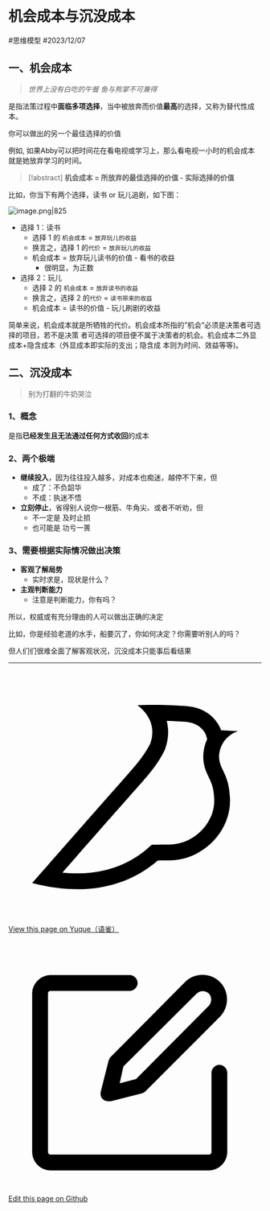 
# 机会成本与沉没成本

<Badge type="tip">#思维模型</Badge> <Badge type="danger">#2023/12/07</Badge> 

## 一、机会成本

>  *世界上没有白吃的午餐*
>  *鱼与熊掌不可兼得*

是指法策过程中**面临多项选择**，当中被放奔而价值**最高**的选择，又称为替代性成本。

你可以做出的另一个最佳选择的价值 

例如, 如果Abby可以把时间花在看电视或学习上，那么看电视一小时的机会成本就是她放弃学习的时间。

> [!abstract]
>  **机会成本 = 所放弃的最佳选择的价值 -  实际选择的价值**

比如，你当下有两个选择，读书  or  玩儿追剧，如下图：

![image.png|825](https://od-1310531898.cos.ap-beijing.myqcloud.com/202312090923558.png)


- 选择 1：读书
	- 选择 1 的 `机会成本`  =  `放弃玩儿的收益`
	- 换言之，选择 1 的`代价` = `放弃玩儿的收益`
	- 机会成本 = 放弃玩儿读书的价值 -  看书的收益 
		- 很明显，为正数
- 选择 2：玩儿
	- 选择 2 的 `机会成本`  =  `放弃读书的收益`
	- 换言之，选择 2 的`代价` = `读书带来的收益` 
	- 机会成本 = 读书的价值 -  玩儿刷剧的收益 


简单来说，机会成本就是所牺牲的代价。机会成本所指的”机会”必须是决策者可选择的项目，若不是决策
者可选择的项目便不属于决策者的机会。机会成本二外显成本+隐含成本（外显成本即实际的支出；隐含成
本则为时间、效益等等)。



## 二、沉没成本

>  别为打翻的牛奶哭泣

### 1、概念

是指**已经发生且无法通过任何方式收回**的成本
### 2、两个**极端**

- **继续投入**，因为往往投入越多，对成本也痴迷，越停不下来，但
	- 成了：不负韶华
	- 不成：执迷不悟
- **立刻停止**，省得别人说你一根筋、牛角尖、或者不听劝，但
	- 不一定是 及时止损
	- 也可能是 功亏一篑 

### 3、需要根据实际情况做出决策

- **客观了解局势**
	- 实时求是，现状是什么？
- **主观判断能力**
	- 注意是判断能力，你有吗？

所以，权威或有充分理由的人可以做出正确的决定

比如，你是经验老道的水手，船要沉了，你如何决定？你需要听别人的吗？

但人们们很难全面了解客观状况，沉没成本只能事后看结果



---
<div class="liguwe-doc-footer">
            <div class="liguwe-doc-footer-edit-link">
                <p class="liguwe-doc-footer-p">
                    <svg t="1687912573060" class="icon" viewBox="0 0 1024 1024" version="1.1" xmlns="http://www.w3.org/2000/svg" p-id="1498">
                        <path d="M854.6 370.6c-9.9-39.4 9.9-102.2 73.4-124.4l-67.9-3.6s-25.7-90-143.6-98c-117.8-8.1-194.9-3-195-3 0.1 0 87.4 55.6 52.4 154.7-25.6 52.5-65.8 95.6-108.8 144.7-1.3 1.3-2.5 2.6-3.5 3.7C319.4 605 96 860 96 860c245.9 64.4 410.7-6.3 508.2-91.1 20.5-0.2 35.9-0.3 46.3-0.3 135.8 0 250.6-117.6 245.9-248.4-3.2-89.9-31.9-110.2-41.8-149.6z m-204.1 334c-10.6 0-26.2 0.1-46.8 0.3l-23.6 0.2-17.8 15.5c-47.1 41-104.4 71.5-171.4 87.6-52.5 12.6-110 16.2-172.7 9.6 18-20.5 36.5-41.6 55.4-63.1 92-104.6 173.8-197.5 236.9-268.5l1.4-1.4 1.3-1.5c4.1-4.6 20.6-23.3 24.7-28.1 9.7-11.1 17.3-19.9 24.5-28.6 30.7-36.7 52.2-67.8 69-102.2l1.6-3.3 1.2-3.4c13.7-38.8 15.4-76.9 6.2-112.8 22.5 0.7 46.5 1.9 71.7 3.6 33.3 2.3 55.5 12.9 71.1 29.2 5.8 6 10.2 12.5 13.4 18.7 1 2 1.7 3.6 2.3 5l5 17.7c-15.7 34.5-19.9 73.3-11.4 107.2 3 11.8 6.9 22.4 12.3 34.4 2.1 4.7 9.5 20.1 11 23.3 10.3 22.7 15.4 43 16.7 78.7 3.3 94.6-82.7 181.9-182 181.9z"
                              p-id="1499" ></path>
                    </svg>
                    <a href="https://www.yuque.com/liguwe/post/57d16359-e2d9-50e3-b2e5-471c38db8b70" target="_blank" class="liguwe-doc-footer-edit-link-a">
                        View this page on Yuque（语雀）
                    </a>
                </p>
                <p class="liguwe-doc-footer-p">
                    <svg t="1687913054251" class="icon" viewBox="0 0 1024 1024" version="1.1" xmlns="http://www.w3.org/2000/svg" p-id="5173"><path d="M853.333333 501.333333c-17.066667 0-32 14.933333-32 32v320c0 6.4-4.266667 10.666667-10.666666 10.666667H170.666667c-6.4 0-10.666667-4.266667-10.666667-10.666667V213.333333c0-6.4 4.266667-10.666667 10.666667-10.666666h320c17.066667 0 32-14.933333 32-32s-14.933333-32-32-32H170.666667c-40.533333 0-74.666667 34.133333-74.666667 74.666666v640c0 40.533333 34.133333 74.666667 74.666667 74.666667h640c40.533333 0 74.666667-34.133333 74.666666-74.666667V533.333333c0-17.066667-14.933333-32-32-32z"  p-id="5174"></path><path d="M405.333333 484.266667l-32 125.866666c-2.133333 10.666667 0 23.466667 8.533334 29.866667 6.4 6.4 14.933333 8.533333 23.466666 8.533333h8.533334l125.866666-32c6.4-2.133333 10.666667-4.266667 14.933334-8.533333l300.8-300.8c38.4-38.4 38.4-102.4 0-140.8-38.4-38.4-102.4-38.4-140.8 0L413.866667 469.333333c-4.266667 4.266667-6.4 8.533333-8.533334 14.933334z m59.733334 23.466666L761.6 213.333333c12.8-12.8 36.266667-12.8 49.066667 0 12.8 12.8 12.8 36.266667 0 49.066667L516.266667 558.933333l-66.133334 17.066667 14.933334-68.266667z"  p-id="5175"></path></svg>
                    <a href="https://github.com/liguwe/liguwe.github.io/blob/master/docs/57d16359-e2d9-50e3-b2e5-471c38db8b70.md" target="_blank" class="liguwe-doc-footer-edit-link-a">Edit this page on Github</a>
                </p>
            </div>
            <div id="liguwe-comment"></div></div>